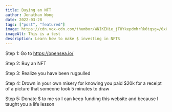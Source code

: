 ```yaml
---
title: Buying an NFT
author: Jonathan Wong
date: 2022-03-28
tags: ["post", "featured"]
image: https://cdn.vox-cdn.com/thumbor/WNIKEHie_jTHYkepdmhrRk6tqsg=/0x0:800x600/1200x800/filters:focal(336x236:464x364)/cdn.vox-cdn.com/uploads/chorus_image/image/70668585/unnamed.0.png
imageAlt: This is a test
description: Learn how to make $ investing in NFTS
---
```

Step 1: Go to https://opensea.io/

Step 2: Buy an NFT

Step 3: Realize you have been rugpulled

Step 4: Drown in your own misery for knowing you paid $20k for a receipt of a picture that someone took 5 minutes to draw

Step 5: Donate $ to me so I can keep funding this website and because I taught you a life lesson